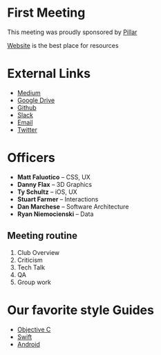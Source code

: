 # First Meeting

This meeting was proudly sponsored by [Pillar](http://pillartechnology.com)

[Website](https://mobileapposu.github.io/) is the best place for resources 

# External Links

- [Medium](https://medium.com/@mobileapposu)
- [Google Drive](https://drive.google.com/folderview?id=0B7PuJOW_s972fklwSE9uRlBpZGp0LU12Q0FzM3FOSFhfeFBacVF0ZXlMWUJRSU1JSjNESWs&usp=sharing)
- [Github](https://github.com/mobileapposu)
- [Slack](https://mobileapposu.slack.com/signup)
- [Email](mailto:mobileapposu@gmail.com)
- [Twitter](https://twitter.com/mobileapposu)

# Officers

- **Matt Faluotico** – CSS, UX 
- **Danny Flax** – 3D Graphics
- **Ty Schultz** – iOS, UX
- **Stuart Farmer** – Interactions
- **Dan Marchese** – Software Architecture
- **Ryan Niemocienski** – Data

## Meeting routine 

1. Club Overview
1. Criticism
1. Tech Talk
1. QA
1. Group work

# Our favorite style Guides
- [Objective C](https://github.com/mobileapposu/objective-c-style-guide)
- [Swift](https://github.com/mobileapposu/swift-style-guide)
- [Android](https://github.com/mobileapposu/android-guidelines)